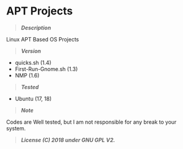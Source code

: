 # APT Projects



> **_Description_**

Linux APT Based OS Projects 



> **_Version_**
- quicks.sh (1.4)
- First-Run-Gnome.sh (1.3)
- NMP (1.6)



> **_Tested_**
- Ubuntu (17, 18)



> **_Note_**

Codes are Well tested, but I am not responsible for any break to your system.



> **_License (C) 2018 under GNU GPL V2._**
